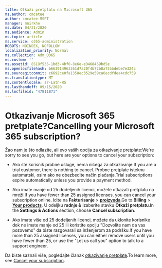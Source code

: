 ```yaml
---
title: Otkaži pretplatu na Microsoft 365
ms.author: cmcatee
author: cmcatee-MSFT
manager: mnirkhe
ms.date: 04/21/2020
ms.audience: Admin
ms.topic: article
ms.service: o365-administration
ROBOTS: NOINDEX, NOFOLLOW
localization_priority: Normal
ms.collection: Adm_O365
ms.custom: ''
ms.assetid: 8518f535-1bd3-4bf0-8e6e-e3468459bd5e
ms.openlocfilehash: b663914963361d7a20f4b72b8a75bbdebe7e324c
ms.sourcegitcommit: c6692ce0fa1358ec3529e59ca0ecdfdea4cdc759
ms.translationtype: MT
ms.contentlocale: sr-Latn-RS
ms.lasthandoff: 09/15/2020
ms.locfileid: "47811871"
---
```

# <a name="cancelling-your-microsoft-365-subscription"></a><span data-ttu-id="bb505-102">Otkazivanje Microsoft 365 pretplate?</span><span class="sxs-lookup"><span data-stu-id="bb505-102">Cancelling your Microsoft 365 subscription?</span></span>

<span data-ttu-id="bb505-103">Žao nam je što odlazite, ali evo vaših opcija za otkazivanje pretplate:</span><span class="sxs-lookup"><span data-stu-id="bb505-103">We're sorry to see you go, but here are your options to cancel your subscription:</span></span>
  
- <span data-ttu-id="bb505-104">Ako ste korisnik probne usluge, nema ničega za otkazivanje.</span><span class="sxs-lookup"><span data-stu-id="bb505-104">If you are a trial customer, there is nothing to cancel.</span></span> <span data-ttu-id="bb505-105">Probne pretplate isteknu automatski, osim ako ne obezbedite način plaćanja.</span><span class="sxs-lookup"><span data-stu-id="bb505-105">Trial subscriptions expire automatically unless you provide a payment method.</span></span>

- <span data-ttu-id="bb505-106">Ako imate manje od 25 dodeljenih licenci, možete otkazati pretplatu na mreži.</span><span class="sxs-lookup"><span data-stu-id="bb505-106">If you have fewer than 25 assigned licenses, you can cancel your subscription online.</span></span> <span data-ttu-id="bb505-107">Idite na **Fakturisanje** \> **[proizvoda](https://go.microsoft.com/fwlink/p/?linkid=842054)**.</span><span class="sxs-lookup"><span data-stu-id="bb505-107">Go to **Billing** \> **[Your products](https://go.microsoft.com/fwlink/p/?linkid=842054)**.</span></span> <span data-ttu-id="bb505-108">U odeljku **radnje &** izaberite stavku **Otkaži pretplatu**.</span><span class="sxs-lookup"><span data-stu-id="bb505-108">In the **Settings & Actions** section, choose **Cancel subscription**.</span></span>

- <span data-ttu-id="bb505-109">Ako imate više od 25 dodeljenih licenci, možete da uklonite korisnike dok ne imate manje od 25 ili koristite opciju "Dozvolite nam da vas pozovemo" da biste razgovarali sa inženjerom za podršku.</span><span class="sxs-lookup"><span data-stu-id="bb505-109">If you have more than 25 assigned licenses, you can either remove users until you have fewer than 25, or use the "Let us call you" option to talk to a support engineer.</span></span>

<span data-ttu-id="bb505-110">Da biste saznali više, pogledajte članak [otkazivanje pretplate](https://docs.microsoft.com/microsoft-365/commerce/subscriptions/cancel-your-subscription).</span><span class="sxs-lookup"><span data-stu-id="bb505-110">To learn more, see [Cancel your subscription](https://docs.microsoft.com/microsoft-365/commerce/subscriptions/cancel-your-subscription).</span></span>